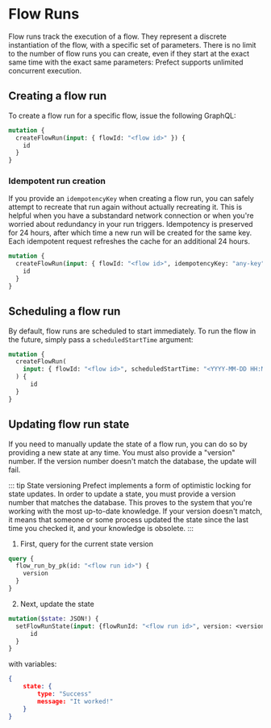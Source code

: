 # Flow Runs

Flow runs track the execution of a flow. They represent a discrete instantiation of the flow, with a specific set of parameters. There is no limit to the number of flow runs you can create, even if they start at the exact same time with the exact same parameters: Prefect supports unlimited concurrent execution.

## Creating a flow run

To create a flow run for a specific flow, issue the following GraphQL:

```graphql
mutation {
  createFlowRun(input: { flowId: "<flow id>" }) {
    id
  }
}
```

### Idempotent run creation

If you provide an `idempotencyKey` when creating a flow run, you can safely attempt to recreate that run again without actually recreating it. This is helpful when you have a substandard network connection or when you're worried about redundancy in your run triggers. Idempotency is preserved for 24 hours, after which time a new run will be created for the same key. Each idempotent request refreshes the cache for an additional 24 hours.


```graphql
mutation {
  createFlowRun(input: { flowId: "<flow id>", idempotencyKey: "any-key" }) {
    id
  }
}
```

## Scheduling a flow run

By default, flow runs are scheduled to start immediately. To run the flow in the future, simply pass a `scheduledStartTime` argument:

```graphql
mutation {
  createFlowRun(
    input: { flowId: "<flow id>", scheduledStartTime: "<YYYY-MM-DD HH:MM:SS>" }
  ) {
      id
  }
}
```

## Updating flow run state

If you need to manually update the state of a flow run, you can do so by providing a new state at any time. You must also provide a "version" number. If the version number doesn't match the database, the update will fail.

::: tip State versioning
Prefect implements a form of optimistic locking for state updates. In order to update a state, you must provide a version number that matches the database. This proves to the system that you're working with the most up-to-date knowledge. If your version doesn't match, it means that someone or some process updated the state since the last time you checked it, and your knowledge is obsolete.
:::

1.  First, query for the current state version

```graphql
query {
  flow_run_by_pk(id: "<flow run id>") {
    version
  }
}
```

2. Next, update the state

```graphql
mutation($state: JSON!) {
  setFlowRunState(input: {flowRunId: "<flow run id>", version: <version>, state: $state}) {
      id
  }
}
```

with variables:

```json
{
    state: {
        type: "Success"
        message: "It worked!"
    }
}
```
